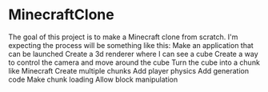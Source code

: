 # MinecraftClone
The goal of this project is to make a Minecraft clone from scratch.
I'm expecting the process will be something like this:
Make an application that can be launched
Create a 3d renderer where I can see a cube
Create a way to control the camera and move around the cube
Turn the cube into a chunk like Minecraft
Create multiple chunks
Add player physics
Add generation code
Make chunk loading
Allow block manipulation
